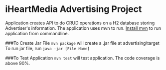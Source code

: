 # iHeartMedia Advertising Project

Application creates API to do CRUD operations on a H2 database storing Advertiser's information.
The application uses mvn to run. [Install mvn](https://maven.apache.org/download.cgi) to run application from commandline.

###To Create Jar File
`mvn package` will create a .jar file at advertising\target\
To run jar file, run `java -jar [File Name]`

###To Test Application
`mvn test` will test application. The code coverage is above 90%.


